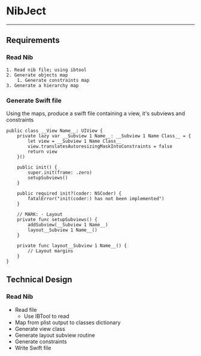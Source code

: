 # NibJect

---

## Requirements

### Read Nib
    1. Read nib file; using ibtool
    2. Generate objects map
        1. Generate constraints map
    3. Generate a hierarchy map

### Generate Swift file

Using the maps, produce a swift file containing a view, it's subviews and constraints

```
public class __View Name__: UIView {
    private lazy var __Subview 1 Name__: __Subview 1 Name Class__ = {
        let view = __Subview 1 Name Class__
        view.translatesAutoresizingMaskIntoConstraints = false
        return view
    }()
    
    public init() {
        super.init(frame: .zero)
        setupSubviews()
    }
    
    public required init?(coder: NSCoder) {
        fatalError("init(coder:) has not been implemented")
    }
    
    // MARK: - Layout
    private func setupSubviews() {
        addSubview(__Subview 1 Name__)
        layout__Subview 1 Name__()
    }
    
    private func layout__Subview 1 Name__() {
        // Layout margins
    }
}
```

## Technical Design

### Read Nib

- Read file
  - Use IBTool to read
- Map from plist output to classes dictionary
- Generate view class
- Generate layout subview routine
- Generate constraints
- Write Swift file
